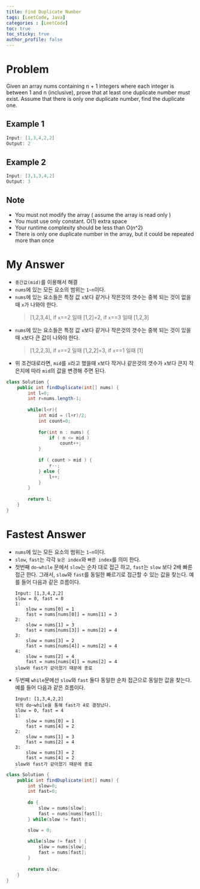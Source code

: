 ```yaml
---
title: Find Duplicate Number
tags: [LeetCode, Java]
categories : [LeetCode]
toc: true
toc_sticky: true
author_profile: false
---
```


# Problem

Given an array nums containing n + 1 integers where each integer is between 1 and n (inclusive), prove that at least one duplicate number must exist. Assume that there is only one duplicate number, find the duplicate one.

## Example 1

```swift
Input: [1,3,4,2,2]
Output: 2
```

## Example 2

```swift
Input: [3,1,3,4,2]
Output: 3
```

## Note

* You must not modify the array ( assume the array is read only )
* You must use only constant. O(1) extra space
* Your runtime complexity should be less than O(n^2)
* There is only one duplicate number in the array, but it could be repeated more than once


# My Answer
  
* `중간값(mid)`를 이용해서 해결
* `nums`에 있는 모든 요소의 범위는 `1~n`이다.
* `nums`에 있는 요소들은 특정 값 `x`보다 같거나 작은것의 갯수는 중복 되는 것이 없을때 `x`가 나와야 한다.
    > [1,2,3,4], if `x`==2 일때 [1,2]=2, if `x`==3 일때 [1,2,3]
* `nums`에 있는 요소들은 특정 값 `x`보다 같거나 작은것의 갯수는 중복 되는 것이 있을때 `x`보다 큰 값이 나와야 한다.
    > [1,2,2,3], if `x`==2 일때 [1,2,2]=3, if `x`==1 일때 [1]
* 위 조건대로라면, `mid`를 `x`라고 했을때 `x`보다 작거나 같은것의 갯수가 `x`보다 큰지 작은지에 따라 `mid`의 값을 변경해 주면 된다.

```java
class Solution {
    public int findDuplicate(int[] nums) {
        int l=0;
        int r=nums.length-1;
        
        while(l<r){
            int mid = (l+r)/2;
            int count=0;    
            
            for(int n : nums) {
                if ( n <= mid )
                    count++;         
            }
            
            if ( count > mid ) {
                r--;
            } else {
                l++;
            }            
        }
        
        return l;        
    }
}
```

# Fastest Answer

* `nums`에 있는 모든 요소의 범위는 `1~n`이다.
* `slow`, `fast`는 각각 `늦은 index`와 `빠른 index`를 의미 한다.
* 첫번째 `do~while` 문에서 `slow`는 순차 대로 접근 하고, `fast`는 `slow` 보다 2배 빠른 접근 한다. 그래서, `slow`와 `fast`를 동일한 빠르기로 접근할 수 있는 값을 찾는다. 예를 들어 다음과 같은 흐름이다.
    ```
    Input: [1,3,4,2,2]
    slow = 0, fast = 0
    1:
        slow = nums[0] = 1
        fast = nums[nums[0]] = nums[1] = 3
    2:
        slow = nums[1] = 3
        fast = nums[nums[3]] = nums[2] = 4
    3:
        slow = nums[3] = 2
        fast = nums[nums[4]] = nums[2] = 4
    4:
        slow = nums[2] = 4
        fast = nums[nums[4]] = nums[2] = 4
    slow와 fast가 같아졌기 때문에 종료
    ```
* 두번째 `while`문에선 `slow`와 `fast` 둘다 동일한 순차 접근으로 동일한 값을 찾는다. 예를 들어 다음과 같은 흐름이다.
    ```
    Input: [1,3,4,2,2]
    위의 do~while을 통해 fast가 4로 결정났다.
    slow = 0, fast = 4
    1:
        slow = nums[0] = 1
        fast = nums[4] = 2
    2:
        slow = nums[1] = 3
        fast = nums[2] = 4
    3:
        slow = nums[3] = 2
        fast = nums[4] = 2
    slow와 fast가 같아졌기 때문에 종료
    ```

```java
class Solution {
    public int findDuplicate(int[] nums) {
        int slow=0;
        int fast=0;
        
        do {
            slow = nums[slow];
            fast = nums[nums[fast]];
        } while(slow != fast);

        slow = 0;
        
        while(slow != fast ) {
            slow = nums[slow];
            fast = nums[fast];
        }
        
        return slow;
    }
}
```

